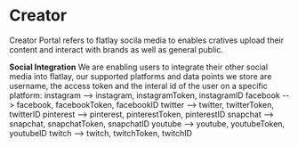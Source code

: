 <!-- TITLE: Portal Creator -->
<!-- SUBTITLE: A quick summary of Portal Creator -->

# Creator
Creator Portal refers to flatlay socila media to enables cratives upload their content and interact with brands as well as general public.

**Social Integration**
We are enabling users to integrate their other social media into flatlay, our supported platforms and data points we store are username, the access token and the interal id of the user on a specific platform:
instagram   --> instagram, instagramToken,  instagramID
facebook    --> facebook,  facebookToken,   facebookID 
twitter        --> twitter,       twitterToken,       twitterID
pinterest    --> pinterest,   pinterestToken,   pinterestID
snapchat    --> snapchat,   snapchatToken,   snapchatID
youtube     --> youtube,    youtubeToken,    youtubeID
twitch         --> twitch,       twitchToken,        twitchID


